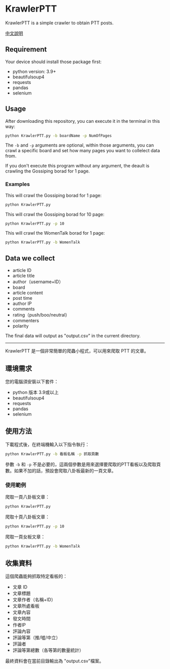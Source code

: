 # KrawlerPTT

KrawlerPTT is a simple crawler to obtain PTT posts. 

[中文說明](#mandarin)

## Requirement
Your device should install those package first:
* python version: 3.9+
* beautifulsoup4
* requests
* pandas
* selenium

## Usage

After downloading this repository, you can execute it in the terminal in this way:

```bash
python KrawlerPTT.py -b boardName -p NumOfPages
```

The `-b` and `-p` arguments are optional, within those arguments, you can crawl a specific board and set how many pages you want to collelect data from. 

If you don't execute this program without any argument, the deault is crawling the Gossiping borad for 1 page.

### Examples

This will crawl the Gossiping borad for 1 page:

```bash
python KrawlerPTT.py
```

This will crawl the Gossiping borad for 10 page:

```bash
python KrawlerPTT.py -p 10
```

This will crawl the WomenTalk borad for 1 page:

```bash
python KrawlerPTT.py -b WomenTalk
```
## Data we collect
* article ID
* article title
* author（username+ID）
* board
* article content
* post time
* author IP
* comments
* rating（push/boo/neutral）
* commenters
* polarity

The final data will output as "output.csv" in the current directory.

---
<a name = "mandarin"></a>
KrawlerPTT 是一個非常簡單的爬蟲小程式，可以用來爬取 PTT 的文章。

## 環境需求
您的電腦須安裝以下套件：
* python 版本 3.9或以上
* beautifulsoup4
* requests
* pandas
* selenium

## 使用方法

下載程式後，在終端機輸入以下指令執行：

```bash
python KrawlerPTT.py -b 看板名稱 -p 抓取頁數
```

參數 `-b` 和 `-p` 不是必要的，這兩個參數是用來選擇要爬取的PTT看板以及爬取頁數。如果不加的話，預設會爬取八卦板最新的一頁文章。

### 使用範例

爬取一頁八卦板文章：

```bash
python KrawlerPTT.py
```

爬取十頁八卦板文章：

```bash
python KrawlerPTT.py -p 10
```

爬取一頁女板文章：

```bash
python KrawlerPTT.py -b WomenTalk
```

## 收集資料

這個爬蟲能夠抓取特定看板的：

* 文章 ID
* 文章標題
* 文章作者（名稱+ID）
* 文章所處看板
* 文章內容
* 發文時間
* 作者IP
* 評論內容
* 評論等第（推/噓/中立）
* 評論者
* 評論等第總數（各等第的數量統計）

最終資料會在當前目錄輸出為 "output.csv"檔案。